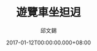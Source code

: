 ---
issue: 207
title: 遊覽車坐𨑨迌
author: 邱文錫
date: 2017-01-12T00:00:00.000+08:00
topic: 懷想
difficulty: 1
wikidata: Q98095587
wikidata_link: https://www.wikidata.org/wiki/Q98095587
---
